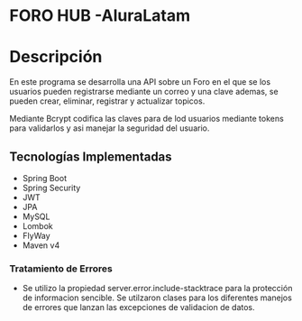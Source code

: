 # FORO HUB -AluraLatam


# Descripción
En este programa se desarrolla una API sobre un Foro en el que se los usuarios pueden registrarse  mediante un correo y una clave ademas, se pueden crear, eliminar, registrar y actualizar topicos.

Mediante Bcrypt codifica las claves para de lod usuarios mediante tokens para validarlos y asi manejar la seguridad del usuario.


## Tecnologías Implementadas


- Spring Boot
- Spring Security
- JWT
- JPA
- MySQL
- Lombok
- FlyWay
- Maven v4

### Tratamiento de Errores

- Se utilizo la propiedad server.error.include-stacktrace para la protección de informacion sencible. Se utilzaron clases para los diferentes manejos de errores que lanzan las excepciones de validacion de datos.
